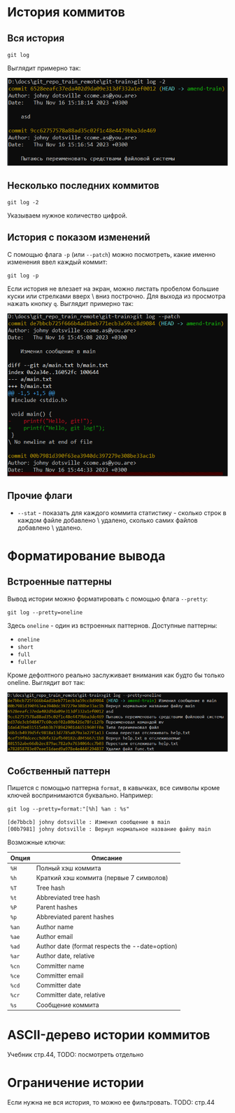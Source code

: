 # История коммитов

## Вся история

```
git log
```

Выглядит примерно так:

<img src="img/git-log-appearance.png" alt="git-log-appearance" style="zoom:80%;" />

## Несколько последних коммитов

```
git log -2
```

Указываем нужное количество цифрой.

## История с показом изменений

С помощью флага `-p` (или `--patch`) можно посмотреть, какие именно изменения ввел каждый коммит:

```
git log -p
```

Если история не влезает на экран, можно листать пробелом большие куски или стрелками вверх \ вниз построчно. Для выхода из просмотра нажать кнопку `q`. Выглядит примерно так:

<img src="img/git-log-patch.png" alt="git-log-patch" style="zoom:80%;" />

## Прочие флаги

* `--stat` - показать для каждого коммита статистику - сколько строк в каждом файле добавлено \ удалено, сколько самих файлов добавлено \ удалено.



# Форматирование вывода

## Встроенные паттерны

Вывод истории можно форматировать с помощью флага `--pretty`:

```
git log --pretty=oneline
```

Здесь `oneline` - один из встроенных паттернов. Доступные паттерны:

* `oneline`
* `short`
* `full`
* `fuller`

Кроме дефолтного реально заслуживает внимания как будто бы только oneline. Выглядит вот так:

<img src="img/git-log-pattern-oneline.png" alt="git-log-pattern-oneline" style="zoom:80%;" />

## Собственный паттерн

Пишется с помощью паттерна `format`, в кавычках, все символы кроме ключей воспринимаются буквально. Например:

```
git log --pretty=format:"[%h] %an : %s"
```

```
[de7bbcb] johny dotsville : Изменил сообщение в main
[00b7981] johny dotsville : Вернул нормальное название файлу main
```

Возможные ключи:

| Опция | Описание                                        |
| ----- | ----------------------------------------------- |
| `%H`  | Полный хэш коммита                              |
| `%h`  | Краткий хэш коммита (первые 7 символов)         |
| `%T`  | Tree hash                                       |
| `%t`  | Abbreviated tree hash                           |
| `%P`  | Parent hashes                                   |
| `%p`  | Abbreviated parent hashes                       |
| `%an` | Author name                                     |
| `%ae` | Author email                                    |
| `%ad` | Author date (format respects the --date=option) |
| `%ar` | Author date, relative                           |
| `%cn` | Committer name                                  |
| `%ce` | Committer email                                 |
| `%cd` | Committer date                                  |
| `%cr` | Committer date, relative                        |
| `%s`  | Сообщение коммита                               |

# ASCII-дерево истории коммитов

Учебник стр.44, TODO: посмотреть отдельно



# Ограничение истории

Если нужна не вся история, то можно ее фильтровать. TODO: стр.44